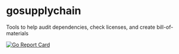 # gosupplychain
Tools to help audit dependencies, check licenses, and create bill-of-materials

[![Go Report Card](http://goreportcard.com/badge/client9/gosupplychain)](http://goreportcard.com/report/client9/gosupplychain)

